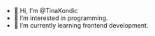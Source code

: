 - 👋 Hi, I’m @TinaKondic
- 👀 I’m interested in programming.
- 🌱 I’m currently learning frontend development.

<!---
TinaKondic/TinaKondic is a ✨ special ✨ repository because its `README.md` (this file) appears on your GitHub profile.
You can click the Preview link to take a look at your changes.
--->
